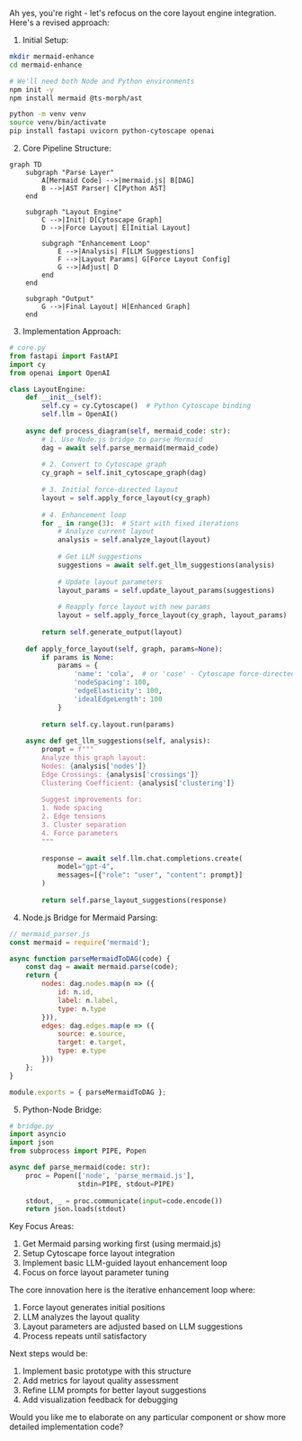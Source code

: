 Ah yes, you're right - let's refocus on the core layout engine integration. Here's a revised approach:

1. Initial Setup:
```bash
mkdir mermaid-enhance
cd mermaid-enhance

# We'll need both Node and Python environments
npm init -y
npm install mermaid @ts-morph/ast

python -m venv venv
source venv/bin/activate
pip install fastapi uvicorn python-cytoscape openai
```

2. Core Pipeline Structure:

```mermaid
graph TD
    subgraph "Parse Layer"
        A[Mermaid Code] -->|mermaid.js| B[DAG]
        B -->|AST Parser| C[Python AST]
    end

    subgraph "Layout Engine"
        C -->|Init| D[Cytoscape Graph]
        D -->|Force Layout| E[Initial Layout]
        
        subgraph "Enhancement Loop"
            E -->|Analysis| F[LLM Suggestions]
            F -->|Layout Params| G[Force Layout Config]
            G -->|Adjust| D
        end
    end

    subgraph "Output"
        G -->|Final Layout| H[Enhanced Graph]
    end

```

3. Implementation Approach:

```python
# core.py
from fastapi import FastAPI
import cy
from openai import OpenAI

class LayoutEngine:
    def __init__(self):
        self.cy = cy.Cytoscape()  # Python Cytoscape binding
        self.llm = OpenAI()
        
    async def process_diagram(self, mermaid_code: str):
        # 1. Use Node.js bridge to parse Mermaid
        dag = await self.parse_mermaid(mermaid_code)
        
        # 2. Convert to Cytoscape graph
        cy_graph = self.init_cytoscape_graph(dag)
        
        # 3. Initial force-directed layout
        layout = self.apply_force_layout(cy_graph)
        
        # 4. Enhancement loop
        for _ in range(3):  # Start with fixed iterations
            # Analyze current layout
            analysis = self.analyze_layout(layout)
            
            # Get LLM suggestions
            suggestions = await self.get_llm_suggestions(analysis)
            
            # Update layout parameters
            layout_params = self.update_layout_params(suggestions)
            
            # Reapply force layout with new params
            layout = self.apply_force_layout(cy_graph, layout_params)
        
        return self.generate_output(layout)
    
    def apply_force_layout(self, graph, params=None):
        if params is None:
            params = {
                'name': 'cola',  # or 'cose' - Cytoscape force-directed layouts
                'nodeSpacing': 100,
                'edgeElasticity': 100,
                'idealEdgeLength': 100
            }
        
        return self.cy.layout.run(params)
    
    async def get_llm_suggestions(self, analysis):
        prompt = f"""
        Analyze this graph layout:
        Nodes: {analysis['nodes']}
        Edge Crossings: {analysis['crossings']}
        Clustering Coefficient: {analysis['clustering']}
        
        Suggest improvements for:
        1. Node spacing
        2. Edge tensions
        3. Cluster separation
        4. Force parameters
        """
        
        response = await self.llm.chat.completions.create(
            model="gpt-4",
            messages=[{"role": "user", "content": prompt}]
        )
        
        return self.parse_layout_suggestions(response)
```

4. Node.js Bridge for Mermaid Parsing:
```javascript
// mermaid_parser.js
const mermaid = require('mermaid');

async function parseMermaidToDAG(code) {
    const dag = await mermaid.parse(code);
    return {
        nodes: dag.nodes.map(n => ({
            id: n.id,
            label: n.label,
            type: n.type
        })),
        edges: dag.edges.map(e => ({
            source: e.source,
            target: e.target,
            type: e.type
        }))
    };
}

module.exports = { parseMermaidToDAG };
```

5. Python-Node Bridge:
```python
# bridge.py
import asyncio
import json
from subprocess import PIPE, Popen

async def parse_mermaid(code: str):
    proc = Popen(['node', 'parse_mermaid.js'], 
                 stdin=PIPE, stdout=PIPE)
    
    stdout, _ = proc.communicate(input=code.encode())
    return json.loads(stdout)
```

Key Focus Areas:
1. Get Mermaid parsing working first (using mermaid.js)
2. Setup Cytoscape force layout integration
3. Implement basic LLM-guided layout enhancement loop
4. Focus on force layout parameter tuning

The core innovation here is the iterative enhancement loop where:
1. Force layout generates initial positions
2. LLM analyzes the layout quality
3. Layout parameters are adjusted based on LLM suggestions
4. Process repeats until satisfactory

Next steps would be:
1. Implement basic prototype with this structure
2. Add metrics for layout quality assessment
3. Refine LLM prompts for better layout suggestions
4. Add visualization feedback for debugging

Would you like me to elaborate on any particular component or show more detailed implementation code?
